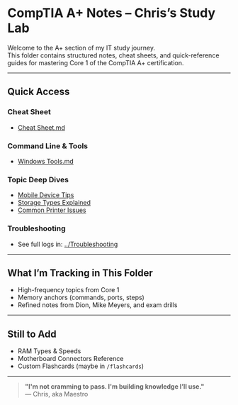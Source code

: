 # CompTIA A+ Notes – Chris’s Study Lab

Welcome to the A+ section of my IT study journey.  
This folder contains structured notes, cheat sheets, and quick-reference guides for mastering Core 1 of the CompTIA A+ certification.

---

## **Quick Access**

### **Cheat Sheet**
- [Cheat Sheet.md](./Cheat-Sheet.md)

### **Command Line & Tools**
- [Windows Tools.md](./Windows-Tools.md)

### **Topic Deep Dives**
- [Mobile Device Tips](./Mobile-Device-Tips.md)
- [Storage Types Explained](./Storage-Types-Explained.md)
- [Common Printer Issues](./Common-Printer-Issues.md)
### **Troubleshooting**
- See full logs in: [../Troubleshooting](../A+_Troubleshooting)

---

## **What I’m Tracking in This Folder**
- High-frequency topics from Core 1
- Memory anchors (commands, ports, steps)
- Refined notes from Dion, Mike Meyers, and exam drills

---

## **Still to Add**
- RAM Types & Speeds
- Motherboard Connectors Reference
- Custom Flashcards (maybe in `/flashcards`)

---

> **"I'm not cramming to pass. I'm building knowledge I’ll use."**  
> — Chris, aka Maestro
